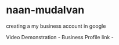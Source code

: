 # naan-mudalvan
creating a my business account in google


Video Demonstration - 
Business Profile link - 
